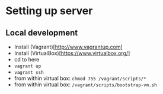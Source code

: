 # Setting up server #

## Local development ##
* Install (Vagrant)[http://www.vagrantup.com]
* Install (VirtualBox)[https://www.virtualbox.org/]
* cd to here
* `vagrant up`
* `vagrant ssh`
* from within virtual box: `chmod 755 /vagrant/scripts/*`
* from within virtual box: `/vagrant/scripts/bootstrap-vm.sh`

